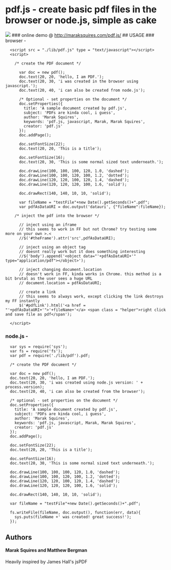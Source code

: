 
# pdf.js - create basic pdf files in the browser or node.js, simple as cake
<img src = "http://i.imgur.com/CIAll.jpg" border = "0">
### online demo @ <a href = "http://maraksquires.com/pdf.js/" target = "_blank">http://maraksquires.com/pdf.js/</a>
## USAGE
### browser - 
  
      <script src = "./lib/pdf.js" type = "text/javascript"></script>
      <script>

        /* create the PDF document */

          var doc = new pdf();
          doc.text(20, 20, 'hello, I am PDF.');
          doc.text(20, 30, 'i was created in the browser using javascript.');
          doc.text(20, 40, 'i can also be created from node.js');

          /* Optional - set properties on the document */
          doc.setProperties({
            title: 'A sample document created by pdf.js',
            subject: 'PDFs are kinda cool, i guess',    
            author: 'Marak Squires',
            keywords: 'pdf.js, javascript, Marak, Marak Squires',
            creator: 'pdf.js'
          });
          doc.addPage();

          doc.setFontSize(22);
          doc.text(20, 20, 'This is a title');

          doc.setFontSize(16);
          doc.text(20, 30, 'This is some normal sized text underneath.');

          doc.drawLine(100, 100, 100, 120, 1.0, 'dashed');
          doc.drawLine(100, 100, 120, 100, 1.2, 'dotted');
          doc.drawLine(120, 120, 100, 120, 1.4, 'dashed');
          doc.drawLine(120, 120, 120, 100, 1.6, 'solid');

          doc.drawRect(140, 140, 10, 10, 'solid');

          var fileName = "testFile"+new Date().getSeconds()+".pdf";
          var pdfAsDataURI = doc.output('datauri', {"fileName":fileName});

        /* inject the pdf into the browser */

          // inject using an iframe
          // this seems to work in FF but not Chrome? try testing some more on your own >.<
          //$('#theFrame').attr('src',pdfAsDataURI);

          // inject using an object tag
          // doesnt really work but it does something interesting
          //$('body').append('<object data="'+pdfAsDataURI+'" type="application/pdf"></object>');

          // inject changing document.location
          // doesn't work in FF, kinda works in Chrome. this method is a bit brutal as the user sees a huge URL
          // document.location = pdfAsDataURI;

          // create a link
          // this seems to always work, except clicking the link destroys my FF instantly 
          $('#pdfLink').html('<a href = "'+pdfAsDataURI+'">'+fileName+'</a> <span class = "helper">right click and save file as pdf</span');

      </script>
### node.js - 
      var sys = require('sys');
      var fs = require('fs');
      var pdf = require('./lib/pdf').pdf;

      /* create the PDF document */

      var doc = new pdf();
      doc.text(20, 20, 'hello, I am PDF.');
      doc.text(20, 30, 'i was created using node.js version: ' + process.version);
      doc.text(20, 40, 'i can also be created from the browser');

      /* optional - set properties on the document */
      doc.setProperties({
        title: 'A sample document created by pdf.js',
        subject: 'PDFs are kinda cool, i guess',    
        author: 'Marak Squires',
        keywords: 'pdf.js, javascript, Marak, Marak Squires',
        creator: 'pdf.js'
      });
      doc.addPage();

      doc.setFontSize(22);
      doc.text(20, 20, 'This is a title');

      doc.setFontSize(16);
      doc.text(20, 30, 'This is some normal sized text underneath.');

      doc.drawLine(100, 100, 100, 120, 1.0, 'dashed');
      doc.drawLine(100, 100, 120, 100, 1.2, 'dotted');
      doc.drawLine(120, 120, 100, 120, 1.4, 'dashed');
      doc.drawLine(120, 120, 120, 100, 1.6, 'solid');

      doc.drawRect(140, 140, 10, 10, 'solid');

      var fileName = "testFile"+new Date().getSeconds()+".pdf";

      fs.writeFile(fileName, doc.output(), function(err, data){
        sys.puts(fileName +' was created! great success!');
      });
    
## Authors
#### Marak Squires and Matthew Bergman
Heavily inspired by James Hall's jsPDF 